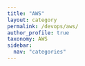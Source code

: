 ```yaml
---
title: "AWS"
layout: category
permalink: /devops/aws/
author_profile: true
taxonomy: AWS
sidebar:
  nav: "categories"
---
```

